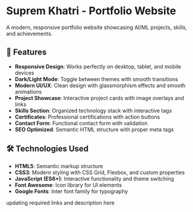 # Suprem Khatri - Portfolio Website

A modern, responsive portfolio website showcasing AI/ML projects, skills, and achievements.

## 🚀 Features

- **Responsive Design**: Works perfectly on desktop, tablet, and mobile devices
- **Dark/Light Mode**: Toggle between themes with smooth transitions
- **Modern UI/UX**: Clean design with glassmorphism effects and smooth animations
- **Project Showcase**: Interactive project cards with image overlays and links
- **Skills Section**: Organized technology stack with interactive tags
- **Certificates**: Professional certifications with action buttons
- **Contact Form**: Functional contact form with validation
- **SEO Optimized**: Semantic HTML structure with proper meta tags


## 🛠️ Technologies Used

- **HTML5**: Semantic markup structure
- **CSS3**: Modern styling with CSS Grid, Flexbox, and custom properties
- **JavaScript (ES6+)**: Interactive functionality and theme switching
- **Font Awesome**: Icon library for UI elements
- **Google Fonts**: Inter font family for typography

updating required links and description here